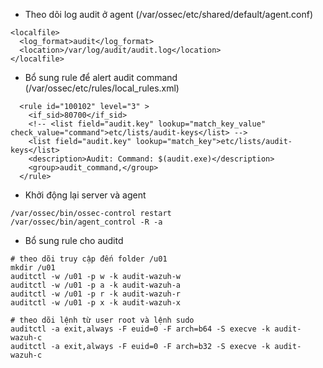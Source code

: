 * Theo dõi log audit ở agent \(/var/ossec/etc/shared/default/agent.conf\)

```
<localfile>
  <log_format>audit</log_format>
  <location>/var/log/audit/audit.log</location>
</localfile>
```

* Bổ sung rule để alert audit command \(/var/ossec/etc/rules/local\_rules.xml\)

```
  <rule id="100102" level="3" >
    <if_sid>80700</if_sid>
    <!-- <list field="audit.key" lookup="match_key_value" check_value="command">etc/lists/audit-keys</list> -->
    <list field="audit.key" lookup="match_key">etc/lists/audit-keys</list>
    <description>Audit: Command: $(audit.exe)</description>
    <group>audit_command,</group>
  </rule>
```

* Khởi động lại server và agent

```
/var/ossec/bin/ossec-control restart
/var/ossec/bin/agent_control -R -a
```

* Bổ sung rule cho auditd

```
# theo dõi truy cập đến folder /u01
mkdir /u01
auditctl -w /u01 -p w -k audit-wazuh-w
auditctl -w /u01 -p a -k audit-wazuh-a
auditctl -w /u01 -p r -k audit-wazuh-r
auditctl -w /u01 -p x -k audit-wazuh-x

# theo dõi lệnh từ user root và lệnh sudo
auditctl -a exit,always -F euid=0 -F arch=b64 -S execve -k audit-wazuh-c
auditctl -a exit,always -F euid=0 -F arch=b32 -S execve -k audit-wazuh-c
```



